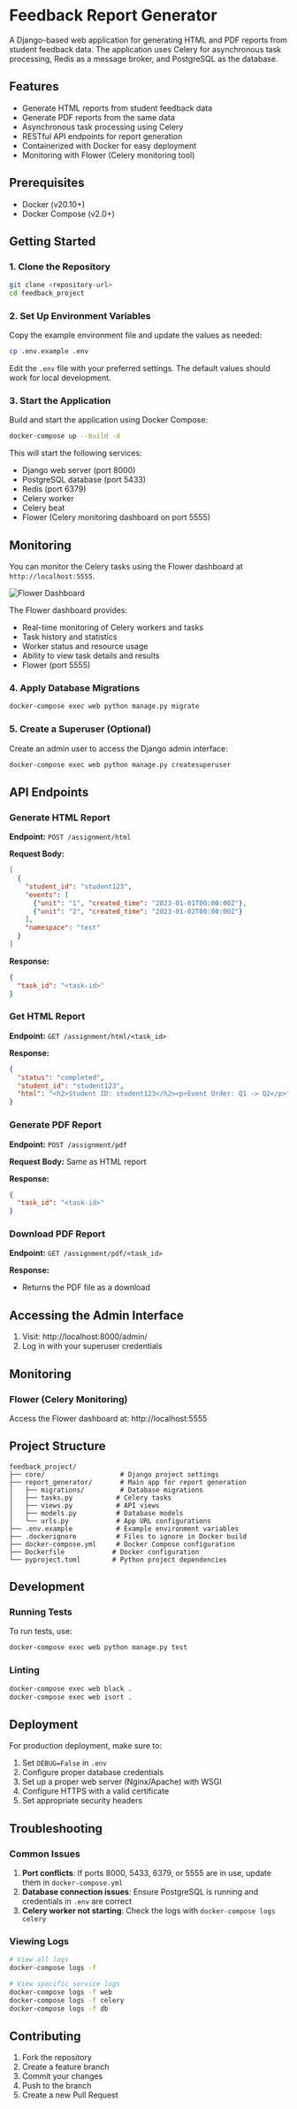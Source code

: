 # Feedback Report Generator

A Django-based web application for generating HTML and PDF reports from student feedback data. The application uses Celery for asynchronous task processing, Redis as a message broker, and PostgreSQL as the database.

## Features

- Generate HTML reports from student feedback data
- Generate PDF reports from the same data
- Asynchronous task processing using Celery
- RESTful API endpoints for report generation
- Containerized with Docker for easy deployment
- Monitoring with Flower (Celery monitoring tool)

## Prerequisites

- Docker (v20.10+)
- Docker Compose (v2.0+)

## Getting Started

### 1. Clone the Repository

```bash
git clone <repository-url>
cd feedback_project
```

### 2. Set Up Environment Variables

Copy the example environment file and update the values as needed:

```bash
cp .env.example .env
```

Edit the `.env` file with your preferred settings. The default values should work for local development.

### 3. Start the Application

Build and start the application using Docker Compose:

```bash
docker-compose up --build -d
```

This will start the following services:
- Django web server (port 8000)
- PostgreSQL database (port 5433)
- Redis (port 6379)
- Celery worker
- Celery beat
- Flower (Celery monitoring dashboard on port 5555)

## Monitoring

You can monitor the Celery tasks using the Flower dashboard at `http://localhost:5555`.

![Flower Dashboard](screenshot/flower.png)

The Flower dashboard provides:
- Real-time monitoring of Celery workers and tasks
- Task history and statistics
- Worker status and resource usage
- Ability to view task details and results
- Flower (port 5555)

### 4. Apply Database Migrations

```bash
docker-compose exec web python manage.py migrate
```

### 5. Create a Superuser (Optional)

Create an admin user to access the Django admin interface:

```bash
docker-compose exec web python manage.py createsuperuser
```

## API Endpoints

### Generate HTML Report

**Endpoint:** `POST /assignment/html`

**Request Body:**
```json
[
  {
    "student_id": "student123",
    "events": [
      {"unit": "1", "created_time": "2023-01-01T00:00:00Z"},
      {"unit": "2", "created_time": "2023-01-02T00:00:00Z"}
    ],
    "namespace": "test"
  }
]
```

**Response:**
```json
{
  "task_id": "<task-id>"
}
```

### Get HTML Report

**Endpoint:** `GET /assignment/html/<task_id>`

**Response:**
```json
{
  "status": "completed",
  "student_id": "student123",
  "html": "<h2>Student ID: student123</h2><p>Event Order: Q1 -> Q2</p>"
}
```

### Generate PDF Report

**Endpoint:** `POST /assignment/pdf`

**Request Body:** Same as HTML report

**Response:**
```json
{
  "task_id": "<task-id>"
}
```

### Download PDF Report

**Endpoint:** `GET /assignment/pdf/<task_id>`

**Response:**
- Returns the PDF file as a download

## Accessing the Admin Interface

1. Visit: http://localhost:8000/admin/
2. Log in with your superuser credentials

## Monitoring

### Flower (Celery Monitoring)

Access the Flower dashboard at: http://localhost:5555

## Project Structure

```
feedback_project/
├── core/                   # Django project settings
├── report_generator/       # Main app for report generation
│   ├── migrations/         # Database migrations
│   ├── tasks.py           # Celery tasks
│   ├── views.py           # API views
│   ├── models.py          # Database models
│   └── urls.py            # App URL configurations
├── .env.example           # Example environment variables
├── .dockerignore          # Files to ignore in Docker build
├── docker-compose.yml     # Docker Compose configuration
├── Dockerfile            # Docker configuration
└── pyproject.toml        # Python project dependencies
```

## Development

### Running Tests

To run tests, use:

```bash
docker-compose exec web python manage.py test
```

### Linting

```bash
docker-compose exec web black .
docker-compose exec web isort .
```

## Deployment

For production deployment, make sure to:

1. Set `DEBUG=False` in `.env`
2. Configure proper database credentials
3. Set up a proper web server (Nginx/Apache) with WSGI
4. Configure HTTPS with a valid certificate
5. Set appropriate security headers

## Troubleshooting

### Common Issues

1. **Port conflicts**: If ports 8000, 5433, 6379, or 5555 are in use, update them in `docker-compose.yml`
2. **Database connection issues**: Ensure PostgreSQL is running and credentials in `.env` are correct
3. **Celery worker not starting**: Check the logs with `docker-compose logs celery`

### Viewing Logs

```bash
# View all logs
docker-compose logs -f

# View specific service logs
docker-compose logs -f web
docker-compose logs -f celery
docker-compose logs -f db
```



## Contributing

1. Fork the repository
2. Create a feature branch
3. Commit your changes
4. Push to the branch
5. Create a new Pull Request